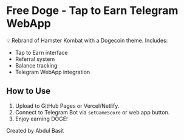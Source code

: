 # Free Doge - Tap to Earn Telegram WebApp

💡 Rebrand of Hamster Kombat with a Dogecoin theme. Includes:
- Tap to Earn interface
- Referral system
- Balance tracking
- Telegram WebApp integration

## How to Use
1. Upload to GitHub Pages or Vercel/Netlify.
2. Connect to Telegram Bot via `setGameScore` or web app button.
3. Enjoy earning DOGE!

Created by Abdul Basit
